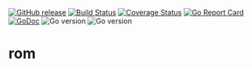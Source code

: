 [![GitHub release](https://img.shields.io/github/v/release/bodgit/rom)](https://github.com/bodgit/rom/releases)
[![Build Status](https://img.shields.io/github/actions/workflow/status/bodgit/rom/main.yml?branch=main)](https://github.com/bodgit/rom/actions?query=workflow%3Abuild)
[![Coverage Status](https://coveralls.io/repos/github/bodgit/rom/badge.svg?branch=main)](https://coveralls.io/github/bodgit/rom?branch=main)
[![Go Report Card](https://goreportcard.com/badge/github.com/bodgit/rom)](https://goreportcard.com/report/github.com/bodgit/rom)
[![GoDoc](https://godoc.org/github.com/bodgit/rom?status.svg)](https://godoc.org/github.com/bodgit/rom)
![Go version](https://img.shields.io/badge/Go-1.19-brightgreen.svg)
![Go version](https://img.shields.io/badge/Go-1.18-brightgreen.svg)

rom
===
